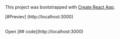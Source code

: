 This project was bootstrapped with [Create React App](https://github.com/facebook/create-react-app).

[#Previev] (http://localhost:3000)

<br>
Open [## code](http://localhost:3000) 

